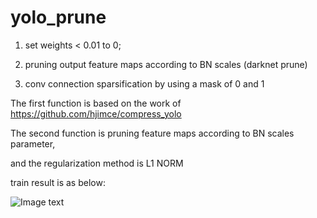 # yolo_prune

1. set weights &lt; 0.01 to 0; 

2. pruning output feature maps according to BN scales (darknet prune)

3. conv connection sparsification by using a mask of 0 and 1

The first function is based on the work of https://github.com/hjimce/compress_yolo

The second function is pruning feature maps according to BN scales parameter,

and the regularization method is L1 NORM

train result is as below:

![Image text](https://github.com/ArtyZe/yolo_prune/blob/master/result.png)
